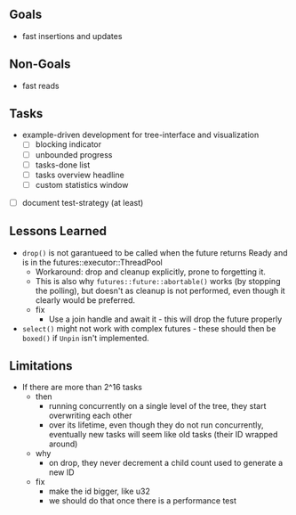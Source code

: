 ## Goals

* fast insertions and updates

## Non-Goals
* fast reads

## Tasks

* example-driven development for tree-interface and visualization
  * [ ] blocking indicator
  * [ ] unbounded progress
  * [ ] tasks-done list
  * [ ] tasks overview headline
  * [ ] custom statistics window
* [ ] document test-strategy (at least)


## Lessons Learned

* `drop()` is not garantueed to be called when the future returns Ready and is in the futures::executor::ThreadPool
  * Workaround: drop and cleanup explicitly, prone to forgetting it.
  * This is also why `futures::future::abortable()` works (by stopping the polling), but doesn't as cleanup is not performed,
    even though it clearly would be preferred.
  * fix
    * Use a join handle and await it - this will drop the future properly
* `select()` might not work with complex futures - these should then be `boxed()` if `Unpin` isn't implemented.

## Limitations

* If there are more than 2^16 tasks
  * then
    * running concurrently on a single level of the tree, they start overwriting each other
    * over its lifetime, even though they do not run concurrently, eventually new tasks will seem like old tasks (their ID wrapped around)
  * why
    * on drop, they never decrement a child count used to generate a new ID
  * fix
    * make the id bigger, like u32
    * we should do that once there is a performance test

